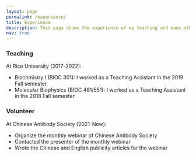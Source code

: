 ```yaml
---
layout: page
permalink: /experience/
title: Experience
description: This page shows the experience of my teaching and many other events.
nav: true
---
```


### Teaching
At Rice University (2017-2022):
- Biochmistry I (BIOC 301): I worked as a Teaching Assistant in the 2019 Fall semester.
- Molecular Biophysics (BIOC 481/551): I worked as a Teaching Assistant in the 2018 Fall semester.

### Volunteer
At Chinese Antibody Society (2021-Now):
- Organize the monthly webinar of Chinese Antibody Society
- Contacted the presenter of the monthly webinar
- Wrote the Chinese and English publicity articles for the webinar
